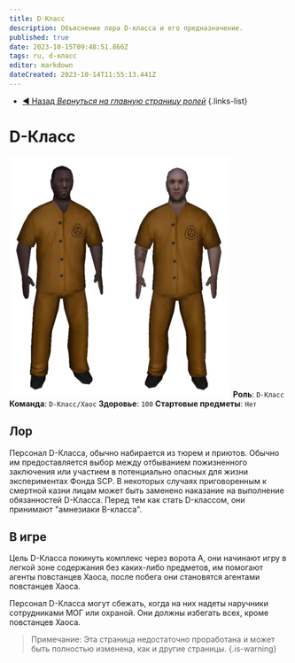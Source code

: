 ```yaml
---
title: D-Класс
description: Объяснение лора D-класса и его предназначение.
published: true
date: 2023-10-15T09:48:51.866Z
tags: ru, d-класс
editor: markdown
dateCreated: 2023-10-14T11:55:13.441Z
---
```


- [:arrow_backward: Назад *Вернуться на главную страницу ролей*](/ru/game/jobs)
{.links-list}
# D-Класс
![classd.png](/images/roles/classd.png)
**Роль**: `D-Класс`
**Команда**: `D-Класс/Хаос`
**Здоровье**: `100`
**Стартовые предметы**: `Нет`
## Лор
Персонал D-Класса, обычно набирается из тюрем и приютов. Обычно им предоставляется выбор между отбыванием пожизненного заключения или участием в потенциально опасных для жизни экспериментах Фонда SCP. В некоторых случаях приговоренным к смертной казни лицам может быть заменено наказание на выполнение обязанностей D-Класса. Перед тем как стать D-классом, они принимают "амнезиаки B-класса".
## В игре
Цель D-Класса покинуть комплекс через ворота A, они начинают игру в легкой зоне содержания без каких-либо предметов, им помогают агенты повстанцев Хаоса, после побега они становятся агентами повстанцев Хаоса.

Персонал D-Класса могут сбежать, когда на них надеты наручники сотрудниками МОГ или охраной. Они должны избегать всех, кроме повстанцев Хаоса.

> Примечание: Эта страница недостаточно проработана и может быть полностью изменена, как и другие страницы.
{.is-warning}